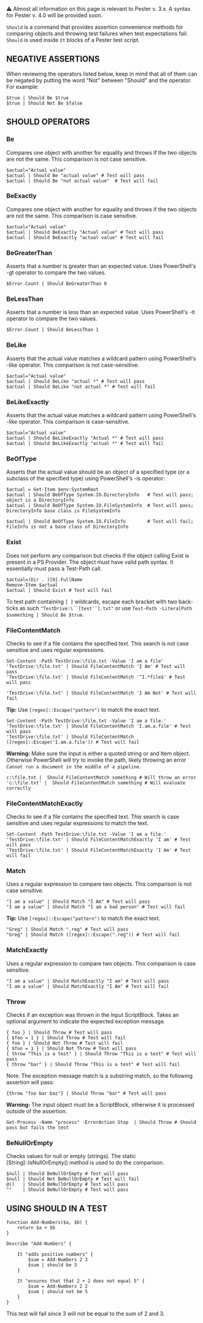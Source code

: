 :warning: Almost all information on this page is relevant to Pester v. 3.x. A syntax for Pester v. 4.0 will be provided soon.

`Should` is a command that provides assertion convenience methods for comparing objects and throwing test failures when test expectations fail. `Should` is used inside `It` blocks of a Pester test script.

NEGATIVE ASSERTIONS
--------------

When reviewing the operators listed below, keep in mind that all of them can be negated by putting the word "Not" between "Should" and the operator. For example:

```posh
$true | Should Be $true
$true | Should Not Be $false
```

SHOULD OPERATORS
--------------
### Be
Compares one object with another for equality and throws if the two objects are not the same. This comparison is not case sensitive.

```posh
$actual="Actual value"
$actual | Should Be "actual value" # Test will pass
$actual | Should Be "not actual value"  # Test will fail
```

### BeExactly
Compares one object with another for equality and throws if the two objects are not the same. This comparison is case sensitive.

```posh
$actual="Actual value"
$actual | Should BeExactly "Actual value" # Test will pass
$actual | Should BeExactly "actual value" # Test will fail
```

### BeGreaterThan
Asserts that a number is greater than an expected value. Uses PowerShell's -gt operator to compare the two values.

```posh
$Error.Count | Should BeGreaterThan 0
```

### BeLessThan
Asserts that a number is less than an expected value. Uses PowerShell's -lt operator to compare the two values.

```posh
$Error.Count | Should BeLessThan 1
```

### BeLike
Asserts that the actual value matches a wildcard pattern using PowerShell's -like operator. This comparison is not case-sensitive.

```posh
$actual="Actual value"
$actual | Should BeLike "actual *" # Test will pass
$actual | Should BeLike "not actual *" # Test will fail
```

### BeLikeExactly
Asserts that the actual value matches a wildcard pattern using PowerShell's -like operator. This comparison is case-sensitive.

```posh
$actual="Actual value"
$actual | Should BeLikeExactly "Actual *" # Test will pass
$actual | Should BeLikeExactly "actual *" # Test will fail
```

### BeOfType
Asserts that the actual value should be an object of a specified type (or a subclass of the specified type) using PowerShell's -is operator:

```posh
$actual = Get-Item $env:SystemRoot
$actual | Should BeOfType System.IO.DirectoryInfo   # Test will pass; object is a DirectoryInfo
$actual | Should BeOfType System.IO.FileSystemInfo  # Test will pass; DirectoryInfo base class is FileSystemInfo

$actual | Should BeOfType System.IO.FileInfo        # Test will fail; FileInfo is not a base class of DirectoryInfo
```

### Exist
Does not perform any comparison but checks if the object calling Exist is present in a PS Provider. The object must have valid path syntax. It essentially must pass a Test-Path call.

```posh
$actual=(Dir . )[0].FullName
Remove-Item $actual
$actual | Should Exist # Test will fail
```

To test path containing `[ ]` wildcards, escape each bracket with two back-ticks as such ````"TestDrive:\``[test``].txt"```` or use `Test-Path -LiteralPath $something | Should Be $true`.


### FileContentMatch
Checks to see if a file contains the specified text. This search is not case sensitive and uses regular expressions. 

```posh
Set-Content -Path TestDrive:\file.txt -Value 'I am a file'
'TestDrive:\file.txt' | Should FileContentMatch 'I Am' # Test will pass
'TestDrive:\file.txt' | Should FileContentMatch '^I.*file$' # Test will pass

'TestDrive:\file.txt' | Should FileContentMatch 'I Am Not' # Test will fail
```

**Tip:** Use ```[regex]::Escape("pattern")``` to match the exact text.

```posh
Set-Content -Path TestDrive:\file.txt -Value 'I am a file.'
'TestDrive:\file.txt' | Should FileContentMatch 'I.am.a.file' # Test will pass
'TestDrive:\file.txt' | Should FileContentMatch ([regex]::Escape('I.am.a.file')) # Test will fail
```

**Warning:** Make sure the input is either a quoted string or and Item object. Otherwise PowerShell will try to invoke the 
path, likely throwing an error ```Cannot run a document in the middle of a pipeline```.

```posh
c:\file.txt |  Should FileContentMatch something # Will throw an error
'c:\file.txt' |  Should FileContentMatch something # Will evaluate correctly
```

### FileContentMatchExactly
Checks to see if a file contains the specified text. This search is case sensitive and uses regular expressions to match the text.

```posh
Set-Content -Path TestDrive:\file.txt -Value 'I am a file.'
'TestDrive:\file.txt' | Should FileContentMatchExactly 'I am' # Test will pass
'TestDrive:\file.txt' | Should FileContentMatchExactly 'I Am' # Test will fail
```

### Match
Uses a regular expression to compare two objects. This comparison is not case sensitive.

```posh
"I am a value" | Should Match "I Am" # Test will pass
"I am a value" | Should Match "I am a bad person" # Test will fail
```
**Tip:** Use ```[regex]::Escape("pattern")``` to match the exact text.
```posh
"Greg" | Should Match ".reg" # Test will pass
"Greg" | Should Match ([regex]::Escape(".reg")) # Test will fail
```

### MatchExactly
Uses a regular expression to compare two objects. This comparison is case sensitive.

```posh
"I am a value" | Should MatchExactly "I am" # Test will pass
"I am a value" | Should MatchExactly "I Am" # Test will fail
```

### Throw
Checks if an exception was thrown in the input ScriptBlock. Takes an optional argument to indicate the expected exception message.

```posh
{ foo } | Should Throw # Test will pass
{ $foo = 1 } | Should Throw # Test will fail
{ foo } | Should Not Throw # Test will fail
{ $foo = 1 } | Should Not Throw # Test will pass
{ throw "This is a test" } | Should Throw "This is a test" # Test will pass
{ throw "bar" } | Should Throw "This is a test" # Test will fail
```

Note: The exception message match is a substring match, so the following assertion will pass:
```posh
{throw "foo bar baz"} | Should Throw "bar" # Test will pass
```

**Warning:** The input object must be a ScriptBlock, otherwise it is processed outside of the assertion.
```posh
Get-Process -Name "process" -ErrorAction Stop  | Should Throw # Should pass but fails the test
```

### BeNullOrEmpty
Checks values for null or empty (strings). The static [String]::IsNullOrEmpty() method is used to do the comparison.

```posh
$null | Should BeNullOrEmpty # Test will pass
$null | Should Not BeNullOrEmpty # Test will fail
@()   | Should BeNullOrEmpty # Test will pass
""    | Should BeNullOrEmpty # Test will pass
```

USING SHOULD IN A TEST
----------------------

```posh
function Add-Numbers($a, $b) {
	return $a + $b
}

Describe "Add-Numbers" {

	It "adds positive numbers" {
	    $sum = Add-Numbers 2 3
	    $sum | should be 3
	}
            
    It "ensures that that 2 + 2 does not equal 5" {
	    $sum = Add-Numbers 2 2
	    $sum | should not be 5
	}
}
```

This test will fail since 3 will not be equal to the sum of 2 and 3.